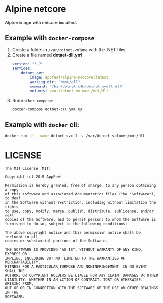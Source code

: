 # Alpine netcore

Alpine image with netcore installed.

## Example with `docker-compose`

1. Create a folder in `/var/dotnet-volume` with the .NET files.
2. Create a file named **dotnet-dll.yml**
    ```yml
    version: "3.7"
    services:
        dotnet-svc:
            image: appfeel/alpine-netcore:latest
            working_dir: "/mnt/dll"
            command: "/bin/dotnet-sdk/dotnet mydll.dll"
            volumes: /var/dotnet-volume:/mnt/dll
    ```
3. Run `docker-compose`:
    ```bash
    docker-compose dotnet-dll.yml up
    ```

## Example with `docker` cli:

```bash
docker run -d --name dotnet_svc_1 -v /var/dotnet-volume:/mnt/dll
```

# LICENSE

```
The MIT License (MIT)

Copyright (c) 2019 AppFeel

Permission is hereby granted, free of charge, to any person obtaining a copy
of this software and associated documentation files (the "Software"), to deal
in the Software without restriction, including without limitation the rights
to use, copy, modify, merge, publish, distribute, sublicense, and/or sell
copies of the Software, and to permit persons to whom the Software is
furnished to do so, subject to the following conditions:

The above copyright notice and this permission notice shall be included in all
copies or substantial portions of the Software.

THE SOFTWARE IS PROVIDED "AS IS", WITHOUT WARRANTY OF ANY KIND, EXPRESS OR
IMPLIED, INCLUDING BUT NOT LIMITED TO THE WARRANTIES OF MERCHANTABILITY,
FITNESS FOR A PARTICULAR PURPOSE AND NONINFRINGEMENT. IN NO EVENT SHALL THE
AUTHORS OR COPYRIGHT HOLDERS BE LIABLE FOR ANY CLAIM, DAMAGES OR OTHER
LIABILITY, WHETHER IN AN ACTION OF CONTRACT, TORT OR OTHERWISE, ARISING FROM,
OUT OF OR IN CONNECTION WITH THE SOFTWARE OR THE USE OR OTHER DEALINGS IN THE
SOFTWARE.
```
